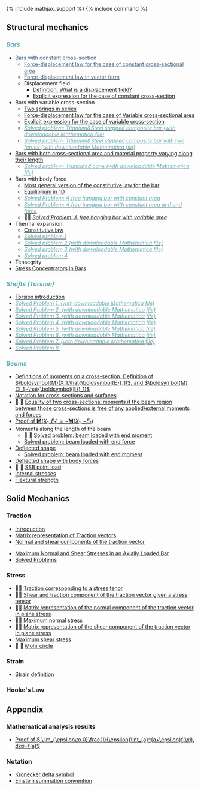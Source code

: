 {% include mathjax_support %}
{% include command %}


## Structural mechanics

### <span style="color:#5faeb6; font-style:italic">Bars </span>

*  <span style="color:#3f6184; font-weight:normal"> Bars with constant cross-section </span>
    * [<span style="color:#3f6184">Force-displacement law for the case of constant cross-sectional area</span>](Bars/Bars.md)
    * [<span style="color:#3f6184">Force-displacement law in vector form</span>](./Bars/VectorFormHookesLaw.md)
    * Displacement field
        - [Definition. What is a displacement field?](Bars/Bars2.md)
        - [Explicit expression for the case of constant cross-section](Bars/Bars3.md)
* Bars with variable cross-section 
    * [Two springs in series](./Bars/SpringsInSeries.md)
    *   [Force-displacement law for the case of Variable cross-sectional area](Bars/Bars4.md)
    -  [Explicit expression for the case of variable cross-section](Bars/Bars5_2.md)
    -  [<span style="color:#5faeb6; font-style:italic">Solved problem: Titanium&Steel stepped composite bar (with downloadable Mathematica file)</span> ](./Bars/SegmentedComposite.md)
    -  [ <span style="color:#5faeb6; font-style:italic"> Solved problem: Titanium&Steel stepped composite bar with two forces (with downloadable Mathematica file) </span>](./Bars/SegmentedComposite2.md) 
* [Bars with both cross-sectional area and material property varying along their length](Bars/Bars6.md)
    -   [<span style="color:#5faeb6; font-style:italic"> Solved problem: Truncated cone (with downloadable Mathematica file) </span>](./Bars/TruncatedCone.md) 
* Bars with body force
  -  [Most general version of the constitutive law for the bar](Bars/BodyForce1.md)
  -   [Equilibrium in 1D](Bars/BodyForce2.md)
    -  [<span style="color:#5faeb6; font-style:italic">Solved Problem: A free hanging bar with constant area</span>](Bars/HangingBar1.md)
    -  [<span style="color:#5faeb6">_Solved Problem: A free hanging bar with constant area and end force_</span>](Bars/HangingBar3.md) <!--:#778899-->
    - :construction::construction: [_Solved Problem: A free hanging bar with variable area_](Bars/HangingBar2.md)     
* Thermal expansion
    *  [Constitutive law](./Bars/ThermalExpansion1.md)
    *  [<span style="color:#5faeb6; font-style:italic">Solved problem 1</span>](./Bars/ThermalStressesSP1.md)
    *   [<span style="color:#5faeb6; font-style:italic">Solved problem 2 (with downloadable Mathematica file)</span>](./Bars/ThermalStressesSP2.md)
    *   [<span style="color:#5faeb6; font-style:italic">Solved problem 3 (with downloadable Mathematica file)</span>](./Bars/ThermalStressesSP3.md)
    *  [<span style="color:#5faeb6; font-style:italic">Solved problem 4</span>](./Bars/ThermalStressesSP4.md)
* Tensegrity
*  [Stress Concentrators in Bars](Bars7.md)

### <span style="color:#5faeb6; font-style:italic">Shafts (Torsion)</span>

 *  [Torsion introduction](./Torsion/Torsion1.md)
 * [<span style="color:#5faeb6; font-style:italic"> Solved Problem 1. (with downloadable Mathematica file)</span>](./Torsion/SP1.md)
 * [<span style="color:#5faeb6; font-style:italic"> Solved Problem 2. (with downloadable Mathematica file)</span>](./Torsion/SP2.md)
 * [<span style="color:#5faeb6; font-style:italic"> Solved Problem 3. (with downloadable Mathematica file)</span>](./Torsion/SP3.md)
 * [<span style="color:#5faeb6; font-style:italic"> Solved Problem 4. (with downloadable Mathematica file)</span>](./Torsion/SP4.md)
 * [<span style="color:#5faeb6; font-style:italic"> Solved Problem 5. (with downloadable Mathematica file)</span>](./Torsion/SP5.md)
 * [<span style="color:#5faeb6; font-style:italic"> Solved Problem 6. (with downloadable Mathematica file)</span>](./Torsion/SP6.md)
 * [<span style="color:#5faeb6; font-style:italic"> Solved Problem 7. (with downloadable Mathematica file)</span>](./Torsion/SP7.md)
 * [<span style="color:#5faeb6; font-style:italic"> Solved Problem 8. </span>](./Torsion/SP8.md)


    

### <span style="color:#5faeb6; font-style:italic">Beams </span>
*  [Definitions of moments on a cross-section. Definition of $\boldsymbol{M}(X_1,\hat{\boldsymbol{E}}_1)$, and $\boldsymbol{M}(X_1,-\hat{\boldsymbol{E}}_1)$](Beams/MomentsOnCrosssection.md)
* [Notation for cross-sections and surfaces](Beams/CrossSectiosnSurfacesDef.md)
*  :construction: :construction: [Equality of two cross-sectional moments if the beam region between those cross-sections is free of any applied/external moments and forces](Beams/ConstancyOfMoments.md)   
*  [Proof of $\boldsymbol{M}(X_1,\hat{E}_1)=-\boldsymbol{M}(X_1,-\hat{E}_1)$](Beams/MomentsThirdLaw.md)
* Moments along the length of the beam
    * :construction: :construction: [Solved problem: beam loaded with end moment](Beams/EndMomentMoment.md)
    * [Solved problem: beam loaded with end force](Beams/EndForceMoment.md)     
* [Deflected shape](Beams/Beams1.md)
    * [Solved problem: beam loaded with end moment](Beams/EndMoment.md) 
* [Deflected shape with body forces](Beams/SSBUniformDistribution.md)
* :construction: :construction: [SSB point load](Beams/SSBPointLoad.md)
* [Internal stresses](Beams/Beams3.md)
* [Flextural strength](Beams/Beams4.md)

## Solid Mechanics

### Traction

* [Introduction](Traction/Introduction.md)
* [Matrix representation of Traction vectors](Traction/TractionsInBars.md)
* [Normal and shear components of the traction vector](Traction/NormalShearComponents.md)
<!-- * [Shear tractions](Traction/ShearTraction1.md) -->
* [Maximum Normal and Shear Stresses in an Axially Loaded Bar](Traction/Max.md)
* [Solved Problems](Traction/SPTraction.md)

### Stress

* :construction::construction: [Traction corresponding to a stress tenor](Stress/Traction.md)
* :construction::construction: [Shear and traction component of the traction vector given a stress tensor](Stress/Stress2.md)
* :construction::construction: [Matrix representation of the normal component of the traction vector in plane stress](Stress/Stress3.md) 
* :construction::construction: [Maximum normal stress](Stress/Stress4.md)
* :construction::construction: [Matrix representation of the shear component of the traction vector in plane stress](Stress/Stress5.md) 
* [Maximum shear stress](Stress/Stress6.md)
* :construction: :construction: [Mohr circle](Stress/Stress7.md)


### Strain

* [Strain definition](Strain/Strain1.md)

### Hooke's Law



## Appendix

### Mathematical analysis results

*  [Proof of  $ \lim_{\epsilon\to 0}\frac{1}{\epsilon}\int_{a}^{a+\epsilon}f(\xi)\, d\xi=f(a)$](Bars/Leibnitz.md)

### Notation
    
* [Kronecker delta symbol](https://appliedmechanicslab.github.io/appliedmechanicslab/course_notes/ENGN1370/KroneckerDeltaSymbol.html)
* [Einstein summation convention](https://appliedmechanicslab.github.io/appliedmechanicslab/course_notes/ENGN1370/ESC.html)
